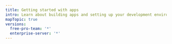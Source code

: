 ```yaml
---
title: Getting started with apps
intro: Learn about building apps and setting up your development environment.
mapTopic: true
versions:
  free-pro-team: '*'
  enterprise-server: '*'
---
```


